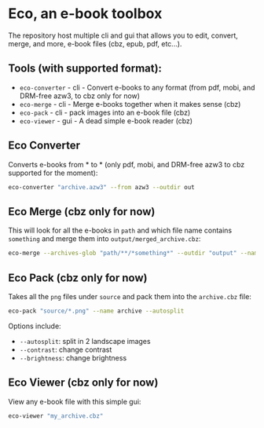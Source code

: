 # Eco, an e-book toolbox

The repository host multiple cli and gui that allows you to edit, convert, merge, and more, e-book files (cbz, epub, pdf, etc...).

## Tools (with supported format):

- `eco-converter` - cli - Convert e-books to any format (from pdf, mobi, and DRM-free azw3, to cbz only for now)
- `eco-merge` - cli - Merge e-books together when it makes sense (cbz)
- `eco-pack` - cli - pack images into an e-book file (cbz)
- `eco-viewer` - gui - A dead simple e-book reader (cbz)

## Eco Converter

Converts e-books from \* to \* (only pdf, mobi, and DRM-free azw3 to cbz supported for the moment):

```bash
eco-converter "archive.azw3" --from azw3 --outdir out
```

## Eco Merge (cbz only for now)

This will look for all the e-books in `path` and which file name contains `something` and merge them into `output/merged_archive.cbz`:

```bash
eco-merge --archives-glob "path/**/*something*" --outdir "output" --name "merged_archive"
```

## Eco Pack (cbz only for now)

Takes all the `png` files under `source` and pack them into the `archive.cbz` file:

```bash
eco-pack "source/*.png" --name archive --autosplit
```

Options include:

- `--autosplit`: split in 2 landscape images
- `--contrast`: change contrast
- `--brightness`: change brightness

## Eco Viewer (cbz only for now)

View any e-book file with this simple gui:

```bash
eco-viewer "my_archive.cbz"
```
